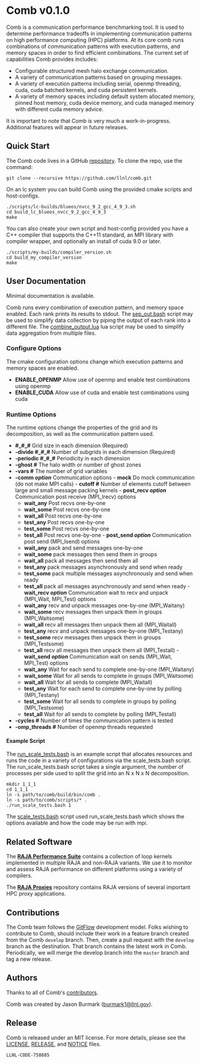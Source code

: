 # Comb v0.1.0

Comb is a communication performance benchmarking tool. It is used to determine performance tradeoffs in implementing communication patterns on high performance computing (HPC) platforms. At its core comb runs combinations of communication patterns with execution patterns, and memory spaces in order to find efficient combinations. The current set of capabilities Comb provides includes:
  -   Configurable structured mesh halo exchange communication.
  -   A variety of communication patterns based on grouping messages.
  -   A variety of execution patterns including serial, openmp threading, cuda, cuda batched kernels, and cuda persistent kernels.
  -   A variety of memory spaces including default system allocated memory, pinned host memory, cuda device memory, and cuda managed memory with different cuda memory advice.

It is important to note that Comb is very much a work-in-progress. Additional features will appear in future releases.


## Quick Start

The Comb code lives in a GitHub [repository](https://github.com/llnl/comb). To clone the repo, use the command:

    git clone --recursive https://github.com/llnl/comb.git

On an lc system you can build Comb using the provided cmake scripts and host-configs.

    ./scripts/lc-builds/blueos/nvcc_9_2_gcc_4_9_3.sh
    cd build_lc_blueos_nvcc_9_2_gcc_4_9_3
    make

You can also create your own script and host-config provided you have a C++ compiler that supports the C++11 standard, an MPI library with compiler wrapper, and optionally an install of cuda 9.0 or later.

    ./scripts/my-builds/compiler_version.sh
    cd build_my_compiler_version
    make


## User Documentation

Minimal documentation is available.

Comb runs every combination of execution pattern, and memory space enabled. Each rank prints its results to stdout. The [sep_out.bash](./scripts/sep_out.bash) script may be used to simplify data collection by piping the output of each rank into a different file. The [combine_output.lua](./scripts/combine_output.lua) lua script may be used to simplify data aggregation from multiple files.

### Configure Options

The cmake configuration options change which execution patterns and memory spaces are enabled.

  -   __ENABLE_OPENMP__ Allow use of openmp and enable test combinations using openmp
  -   __ENABLE_CUDA__  Allow use of cuda and enable test combinations using cuda

### Runtime Options

The runtime options change the properties of the grid and its decomposition, as well as the communication pattern used.

  -   __\#\_\#\_\#__ Grid size in each dimension (Required)
  -   __\-divide \#\_\#\_\#__ Number of subgrids in each dimension (Required)
  -   __\-periodic \#\_\#\_\#__ Periodicity in each dimension
  -   __\-ghost \#__ The halo width or number of ghost zones
  -   __\-vars \#__ The number of grid variables
  -   __\-comm *option*__ Communication options
    -   __mock__ Do mock communication (do not make MPI calls)
    -   __cutoff \#__ Number of elements cutoff between large and small message packing kernels
    -   __post_recv *option*__ Communication post receive (MPI_Irecv) options
      -   __wait_any__ Post recvs one-by-one
      -   __wait_some__ Post recvs one-by-one
      -   __wait_all__ Post recvs one-by-one
      -   __test_any__ Post recvs one-by-one
      -   __test_some__ Post recvs one-by-one
      -   __test_all__ Post recvs one-by-one
    -   __post_send *option*__ Communication post send (MPI_Isend) options
      -   __wait_any__ pack and send messages one-by-one
      -   __wait_some__ pack messages then send them in groups
      -   __wait_all__ pack all messages then send them all
      -   __test_any__ pack messages asynchronously and send when ready
      -   __test_some__ pack multiple messages asynchronously and send when ready
      -   __test_all__ pack all messages asynchronously and send when ready
    -   __wait_recv *option*__ Communication wait to recv and unpack (MPI_Wait, MPI_Test) options
      -   __wait_any__ recv and unpack messages one-by-one (MPI_Waitany)
      -   __wait_some__ recv messages then unpack them in groups (MPI_Waitsome)
      -   __wait_all__ recv all messages then unpack them all (MPI_Waitall)
      -   __test_any__ recv and unpack messages one-by-one (MPI_Testany)
      -   __test_some__ recv messages then unpack them in groups (MPI_Testsome)
      -   __test_all__ recv all messages then unpack them all (MPI_Testall)
    -   __wait_send *option*__ Communication wait on sends (MPI_Wait, MPI_Test) options
      -   __wait_any__ Wait for each send to complete one-by-one (MPI_Waitany)
      -   __wait_some__ Wait for all sends to complete in groups (MPI_Waitsome)
      -   __wait_all__ Wait for all sends to complete (MPI_Waitall)
      -   __test_any__ Wait for each send to complete one-by-one by polling (MPI_Testany)
      -   __test_some__ Wait for all sends to complete in groups by polling (MPI_Testsome)
      -   __test_all__ Wait for all sends to complete by polling (MPI_Testall)
  -   __\-cycles \#__ Number of times the communication pattern is tested
  -   __\-omp_threads \#__ Number of openmp threads requested

#### Example Script

The [run_scale_tests.bash](./scripts/run_scale_tests.bash) is an example script that allocates resources and runs the code in a variety of configurations via the scale_tests.bash script. The run_scale_tests.bash script takes a single argument, the number of processes per side used to split the grid into an N x N x N decomposition.

    mkdir 1_1_1
    cd 1_1_1
    ln -s path/to/comb/build/bin/comb .
    ln -s path/to/comb/scripts/* .
    ./run_scale_tests.bash 1

The [scale_tests.bash](./scripts/scale_tests.bash) script used run_scale_tests.bash which shows the options available and how the code may be run with mpi.


## Related Software

The [**RAJA Performance Suite**](https://github.com/LLNL/RAJAPerf) contains a collection of loop kernels implemented in multiple RAJA and non-RAJA variants. We use it to monitor and assess RAJA performance on different platforms using a variety of compilers.

The [**RAJA Proxies**](https://github.com/LLNL/RAJAProxies) repository contains RAJA versions of several important HPC proxy applications.


## Contributions

The Comb team follows the [GitFlow](http://nvie.com/posts/a-successful-git-branching-model/) development model. Folks wishing to contribute to Comb, should include their work in a feature branch created from the Comb `develop` branch. Then, create a pull request with the `develop` branch as the destination. That branch contains the latest work in Comb. Periodically, we will merge the develop branch into the `master` branch and tag a new release.


## Authors

Thanks to all of Comb's
[contributors](https://github.com/LLNL/Comb/graphs/contributors).

Comb was created by Jason Burmark (burmark1@llnl.gov).


## Release

Comb is released under an MIT license. For more details, please see the
[LICENSE](./LICENSE), [RELEASE](./RELEASE), and [NOTICE](./NOTICE) files.

`LLNL-CODE-758885`

